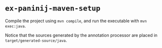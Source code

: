 # `ex-paninij-maven-setup`

Compile the project using `mvn compile`, and run the executable with
`mvn exec:java`.

Notice that the sources generated by the annotation processor are placed in
`target/generated-source/java`.
